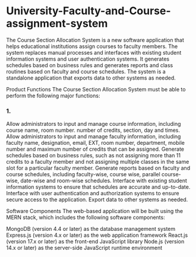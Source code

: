 # University-Faculty-and-Course-assignment-system

The Course Section Allocation System is a new software application that helps educational institutions assign courses to faculty members. The system replaces manual processes and interfaces with existing student information systems and user authentication systems. It generates schedules based on business rules and generates reports and class routines based on faculty and course schedules. The system is a standalone application that exports data to other systems as needed.

Product Functions
The Course Section Allocation System must be able to perform the following major functions:
### 1.
Allow administrators to input and manage course information, including course name, room number. number of credits, section, day and times.
Allow administrators to input and manage faculty information, including faculty name, designation, email, EXT, room number, department, mobile number and maximum number of credits that can be assigned.
Generate schedules based on business rules, such as not assigning more than 11 credits to a faculty member and not assigning multiple classes in the same slot for a particular faculty member.
Generate reports based on faculty and course schedules, including faculty-wise, course wise, parallel course-wise, date-wise and room-wise schedules.
Interface with existing student information systems to ensure that schedules are accurate and up-to-date.
Interface with user authentication and authorization systems to ensure secure access to the application.
Export data to other systems as needed.

Software Components
The web-based application will be built using the MERN stack, which includes the following software components:

MongoDB (version 4.4 or later) as the database management system
Express.js (version 4.x or later) as the web application framework
React.js (version 17.x or later) as the front-end JavaScript library
Node.js (version 14.x or later) as the server-side JavaScript runtime environment

